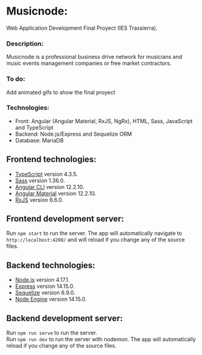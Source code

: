 # Musicnode: 
Web Application Development Final Proyect (IES Trassierra).

### Description:
Musicnode is a professional business drive network for musicians and music events management companies or free market contractors.  

### To do:
Add animated gifs to show the final proyect

### Technologies:
- Front: Angular (Angular Material, RxJS, NgRx), HTML, Sass, JavaScript and TypeScript
- Backend: Node.js/Express and Sequelize ORM
- Database: MariaDB

## Frontend technologies:
- [TypeScript](https://www.typescriptlang.org/) version 4.3.5.
- [Sass](https://sass-lang.com/) version 1.36.0.
- [Angular CLI](https://angular.io/cli) version 12.2.10.
- [Angular Material](https://material.angular.io/) version 12.2.10.
- [RxJS](https://rxjs.dev/) version 6.6.0.

## Frontend development server:
Run `npm start` to run the server. The app will automatically navigate to `http://localhost:4200/` and will reload if you change any of the source files.

## Backend technologies:
- [Node.js](https://nodejs.org/en/) version 4.17.1.
- [Express](https://expressjs.com/) version 14.15.0.
- [Sequelize](https://sequelize.org/master/manual/getting-started.html) version 6.9.0.  
- [Node Engine](https://nodejs.org/en/) version 14.15.0.

## Backend development server:
Run `npm run serve` to run the server.  
Run `npm run dev` to run the server with nodemon. The app will automatically reload if you change any of the source files.